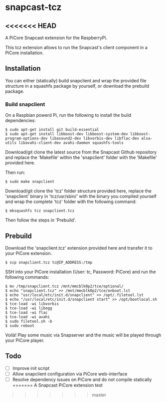 # snapcast-tcz
<<<<<<< HEAD
-----

A PiCore Snapcast extension for the RaspberryPi.

This tcz extension allows to run the Snapcast's client component in a PiCore installation.


## Installation
You can either (statically) build snapclient and wrap the provided file structure in a squashfs package by yourself, or download the prebuild package.

### Build snapclient
On a Raspbian powerd Pi, run the following to install the build dependencies:

    $ sudo apt-get install git build-essential
    $ sudo apt-get install libboost-dev libboost-system-dev libboost-program-options-dev libasound2-dev libvorbis-dev libflac-dev alsa-utils libavahi-client-dev avahi-daemon squashfs-tools

Download/git clone the latest source from the Snapcast Github repository and replace the 'Makefile' within the 'snapclient' folder with the 'Makefile' provided here.

Then run:

    $ sudo make snapclient

Download/git clone the 'tcz' folder structure provided here, replace the 'snapclient' binary in 'tcz/usr/sbin/' with the binary you compiled yourself and wrap the complete 'tcz' folder with the following command:

    $ mksquashfs tcz snapclient.tcz
    
Then follow the steps in 'Prebuild'.

## Prebuild
Download the 'snapclient.tcz' extension provided here and transfer it to your PiCore extension.

    $ scp snapclient.tcz tc@IP_ADDRESS:/tmp
    
SSH into your PiCore installation (User: tc, Password: PiCore) and run the following commands:

    $ mv /tmp/snapclient.tcz /mnt/mmcblk0p2/tce/optional/
    $ echo "snapclient.tcz" >> /mnt/mmcblk0p2/tce/onboot.lst
    $ echo "usr/local/etc/init.d/snapclient" >> /opt/.filetool.lst
    $ echo "/usr/local/etc/init.d/snapclient start" >> /opt/bootlocal.sh
    $ tce-load -wi libvorbis
    $ tce-load -wi libogg
    $ tce-load -wi flac
    $ tce-load -wi avahi
    $ sudo filetool.sh -b
    $ sudo reboot
    
Voilà! Play some music via Snapserver and the music will be played through your PiCore player.

## Todo

- [ ] Improve init script 
- [ ] Allow snapclient configuration via PiCore web-interface
- [ ] Resolve dependency issues on PiCore and do not compile statically
=======
A Snapcast PiCore extension
test
>>>>>>> master
